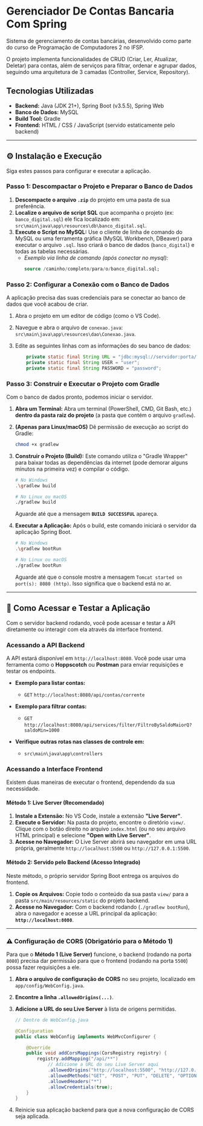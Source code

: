 # Gerenciador De Contas Bancaria Com Spring

Sistema de gerenciamento de contas bancárias, desenvolvido como parte do curso de Programação de Computadores 2 no IFSP.

O projeto implementa funcionalidades de CRUD (Criar, Ler, Atualizar, Deletar) para contas, além de serviços para filtrar, ordenar e agrupar dados, seguindo uma arquitetura de 3 camadas (Controller, Service, Repository).

## Tecnologias Utilizadas

* **Backend:** Java (JDK 21+), Spring Boot (v3.5.5), Spring Web
* **Banco de Dados:** MySQL
* **Build Tool:** Gradle
* **Frontend:** HTML / CSS / JavaScript (servido estaticamente pelo backend)

---

## ⚙️ Instalação e Execução

Siga estes passos para configurar e executar a aplicação.

### Passo 1: Descompactar o Projeto e Preparar o Banco de Dados

1.  **Descompacte o arquivo `.zip`** do projeto em uma pasta de sua preferência.
2.  **Localize o arquivo de script SQL** que acompanha o projeto (ex: `banco_digital.sql`) ele fica localizado em: `src\main\java\app\resources\db\banco_digital.sql`.
3.  **Execute o Script no MySQL:** Use o cliente de linha de comando do MySQL ou uma ferramenta gráfica (MySQL Workbench, DBeaver) para executar o arquivo `.sql`. Isso criará o banco de dados (`banco_digital`) e todas as tabelas necessárias.
    * *Exemplo via linha de comando (após conectar no mysql):*
        ```sql
        source /caminho/completo/para/o/banco_digital.sql;
        ```

### Passo 2: Configurar a Conexão com o Banco de Dados

A aplicação precisa das suas credenciais para se conectar ao banco de dados que você acabou de criar.

1.  Abra o projeto em um editor de código (como o VS Code).
2.  Navegue e abra o arquivo de `conexao.java`: `src\main\java\app\resources\dao\Conexao.java`.
3.  Edite as seguintes linhas com as informações do seu banco de dados:

    ```java
        private static final String URL = "jdbc:mysql://servidor:porta/banco_de_dados";
        private static final String USER = "user";
        private static final String PASSWORD = "password";
    ```

### Passo 3: Construir e Executar o Projeto com Gradle

Com o banco de dados pronto, podemos iniciar o servidor.

1.  **Abra um Terminal:** Abra um terminal (PowerShell, CMD, Git Bash, etc.) **dentro da pasta raiz do projeto** (a pasta que contém o arquivo `gradlew`).

2.  **(Apenas para Linux/macOS)** Dê permissão de execução ao script do Gradle:
    ```bash
    chmod +x gradlew
    ```

3.  **Construir o Projeto (Build):** Este comando utiliza o "Gradle Wrapper" para baixar todas as dependências da internet (pode demorar alguns minutos na primeira vez) e compilar o código.

    ```bash
    # No Windows
    .\gradlew build

    # No Linux ou macOS
    ./gradlew build
    ```
    Aguarde até que a mensagem **`BUILD SUCCESSFUL`** apareça.

4.  **Executar a Aplicação:** Após o build, este comando iniciará o servidor da aplicação Spring Boot.

    ```bash
    # No Windows
    .\gradlew bootRun

    # No Linux ou macOS
    ./gradlew bootRun
    ```
    Aguarde até que o console mostre a mensagem `Tomcat started on port(s): 8080 (http)`. Isso significa que o backend está no ar.

---

## 🚀 Como Acessar e Testar a Aplicação

Com o servidor backend rodando, você pode acessar e testar a API diretamente ou interagir com ela através da interface frontend.

### Acessando a API Backend

A API estará disponível em `http://localhost:8080`. Você pode usar uma ferramenta como o **Hoppscotch** ou **Postman** para enviar requisições e testar os endpoints.

* **Exemplo para listar contas:**
    * `GET` `http://localhost:8080/api/contas/corrente`

* **Exemplo para filtrar contas:**
    * `GET` `http://localhost:8080/api/services/filter/FiltroBySaldoMaiorQ?saldoMin=1000`

* **Verifique outras rotas nas classes de controle em:**
    * `src\main\java\app\controllers`

### Acessando a Interface Frontend

Existem duas maneiras de executar o frontend, dependendo da sua necessidade.

#### Método 1: Live Server (Recomendado)

1.  **Instale a Extensão:** No VS Code, instale a extensão **"Live Server"**.
2.  **Execute o Servidor:** Na pasta do projeto, encontre o diretório `view/`. Clique com o botão direito no arquivo `index.html` (ou no seu arquivo HTML principal) e selecione **"Open with Live Server"**.
3.  **Acesse no Navegador:** O Live Server abrirá seu navegador em uma URL própria, geralmente `http://localhost:5500` ou `http://127.0.0.1:5500`.

#### Método 2: Servido pelo Backend (Acesso Integrado)

Neste método, o próprio servidor Spring Boot entrega os arquivos do frontend.

1.  **Copie os Arquivos:** Copie todo o conteúdo da sua pasta `view/` para a pasta `src/main/resources/static` do projeto backend.
2.  **Acesse no Navegador:** Com o backend rodando (`./gradlew bootRun`), abra o navegador e acesse a URL principal da aplicação: **`http://localhost:8080`**.

---

### ⚠️ Configuração de CORS (Obrigatório para o Método 1)

Para que o **Método 1 (Live Server)** funcione, o backend (rodando na porta `8080`) precisa dar permissão para que o frontend (rodando na porta `5500`) possa fazer requisições a ele.

1.  **Abra o arquivo de configuração de CORS** no seu projeto, localizado em `app/config/WebConfig.java`.
2.  **Encontre a linha `.allowedOrigins(...)`**.
3.  **Adicione a URL do seu Live Server** à lista de origens permitidas.

    ```java
    // Dentro de WebConfig.java
    
    @Configuration
    public class WebConfig implements WebMvcConfigurer {

        @Override
        public void addCorsMappings(CorsRegistry registry) {
            registry.addMapping("/api/**")
                // Adicione a URL do seu Live Server aqui
                .allowedOrigins("http://localhost:5500", "http://127.0.0.1:5500")
                .allowedMethods("GET", "POST", "PUT", "DELETE", "OPTIONS")
                .allowedHeaders("*")
                .allowCredentials(true);
        }
    }
    ```
4.  Reinicie sua aplicação backend para que a nova configuração de CORS seja aplicada.